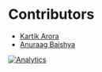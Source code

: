 # Contributors

- [Kartik Arora](http://kartikarora.me)
- [Anuraag Baishya](http://darkoperator.in)


[![Analytics](https://ga-beacon.appspot.com/UA-79412295-2/CONTRIBUTORS?pixel)](https://github.com/igrigorik/ga-beacon)